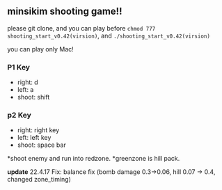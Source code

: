 ## minsikim shooting game!!

please git clone, and you can play before `chmod 777 shooting_start_v0.42(virsion)`, and `./shooting_start_v0.42(virsion)`

you can play only Mac!

### P1 Key
- right: d
- left: a
- shoot: shift

### p2 Key
- right: right key
- left: left key
- shoot: space bar

*shoot enemy and run into redzone.
*greenzone is hill pack.

**update**
22.4.17
Fix: balance fix (bomb damage 0.3->0.06, hill 0.07 -> 0.4, changed zone_timing)